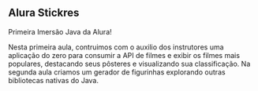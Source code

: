 ## Alura Stickres
Primeira Imersão Java da Alura!

Nesta primeira aula, contruimos com o auxilio dos instrutores uma aplicação do zero para consumir a API de filmes e exibir os filmes mais populares, destacando seus pôsteres e visualizando sua classificação.
Na segunda aula criamos um gerador de figurinhas explorando outras bibliotecas nativas do Java.


